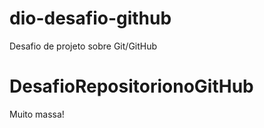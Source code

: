 # dio-desafio-github
Desafio de projeto sobre Git/GitHub


# DesafioRepositorionoGitHub
Muito massa! 
